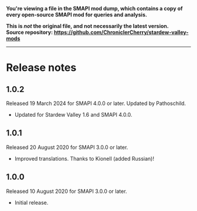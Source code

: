 **You're viewing a file in the SMAPI mod dump, which contains a copy of every open-source SMAPI mod
for queries and analysis.**

**This is _not_ the original file, and not necessarily the latest version.**  
**Source repository: https://github.com/ChroniclerCherry/stardew-valley-mods**

----

# Release notes
## 1.0.2
Released 19 March 2024 for SMAPI 4.0.0 or later. Updated by Pathoschild.

- Updated for Stardew Valley 1.6 and SMAPI 4.0.0.

## 1.0.1
Released 20 August 2020 for SMAPI 3.0.0 or later.

- Improved translations. Thanks to Kionell (added Russian)!

## 1.0.0
Released 10 August 2020 for SMAPI 3.0.0 or later.

- Initial release.
